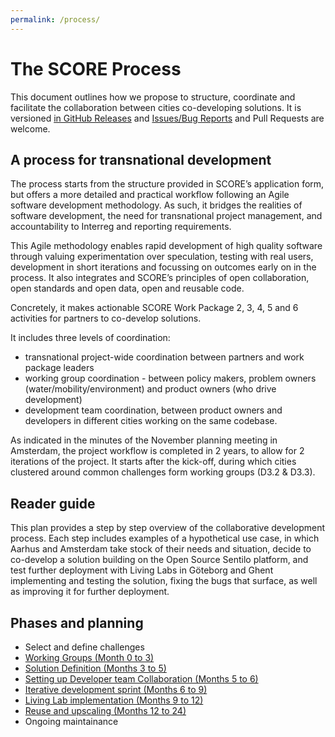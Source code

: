 ```yaml
---
permalink: /process/
---
```


# The SCORE Process

This document outlines how we propose to structure, coordinate and facilitate the collaboration between cities co-developing solutions. It is versioned [in GitHub Releases](https://github.com/score-project/process/releases) and [Issues/Bug Reports](https://github.com/score-project/process/issues) and Pull Requests are welcome.

## A process for transnational development

The process starts from the structure provided in SCORE’s application form, but offers a more detailed and practical workflow following an Agile software development methodology. As such, it bridges the realities of software development, the need for transnational project management, and accountability to Interreg and reporting requirements.

This Agile methodology enables rapid development of high quality software through valuing experimentation over speculation, testing with real users, development in short iterations and focussing on outcomes early on in the process. It also integrates and SCORE’s principles of open collaboration, open standards and open data, open and reusable code.

Concretely, it makes actionable SCORE Work Package 2, 3, 4, 5 and 6 activities for partners to co-develop solutions.

It includes three levels of coordination: 

* transnational project-wide coordination between partners and work package leaders
* working group coordination - between policy makers, problem owners (water/mobility/environment) and product owners (who drive development)
* development team coordination, between product owners and developers in different cities working on the same codebase.

As indicated in the minutes of the November planning meeting in Amsterdam, the project workflow is completed in 2 years, to allow for 2 iterations of the project. It starts after the kick-off, during which cities clustered around common challenges form working groups (D3.2 & D3.3).

## Reader guide

This plan provides a step by step overview of the collaborative development process. Each step includes examples of a hypothetical use case, in which Aarhus and Amsterdam take stock of their needs and situation, decide to co-develop a solution building on the Open Source Sentilo platform, and test further deployment with Living Labs in Göteborg and Ghent implementing and testing the solution, fixing the bugs that surface, as well as improving it for further deployment.

## Phases and planning

* Select and define challenges
* [Working Groups (Month 0 to 3)](working-groups.md)
* [Solution Definition (Months 3 to 5)](solution-definition.md)
* [Setting up Developer team Collaboration (Months 5 to 6)](development-setup.md)
* [Iterative development sprint (Months 6 to 9)](development-sprints.md)
* [Living Lab implementation (Months 9 to 12)](living-lab.md)
* [Reuse and upscaling (Months 12 to 24)](reuse-and-scaling.md)
* Ongoing maintainance
